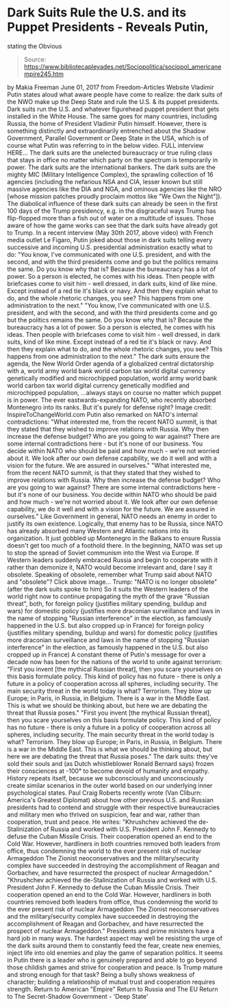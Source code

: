 # Dark Suits Rule the U.S. and its Puppet Presidents - Reveals Putin, 
stating the Obvious

> Source: https://www.bibliotecapleyades.net/Sociopolitica/sociopol_americanempire245.htm

by Makia Freeman June 01, 2017
from Freedom-Articles Website
Vladimir Putin
states aloud what aware people have come to realize:
the dark suits of the NWO make up the Deep State
and rule the U.S. & its puppet presidents.
Dark suits run the U.S. and whatever figurehead puppet president that gets installed in the White House.
The same goes for many countries, including Russia, the home of President Vladimir Putin himself.
However, there is something distinctly and extraordinarily entrenched about the Shadow Government, Parallel Government or Deep State in the USA, which is of course what Putin was referring to in the below video.
FULL interview HERE...
The dark suits are the unelected bureaucracy or true ruling class that stays in office no matter which party on the spectrum is temporarily in power.
The dark suits are the international bankers. The dark suits are the mighty MIC (Military Intelligence Complex), the sprawling collection of 16 agencies (including the nefarious NSA and CIA, lesser known but still massive agencies like the DIA and NGA, and ominous agencies like the NRO [whose mission patches proudly proclaim mottos like "We Own the Night"]).
The diabolical influence of these dark suits can already be seen in the first 100 days of the Trump presidency, e.g. in the disgraceful ways Trump has flip-flopped more than a fish out of water on a multitude of issues.
Those aware of how the game works can see that the dark suits have already got to Trump.
In a recent interview (May 30th 2017, above video) with French media outlet Le Figaro, Putin joked about those in dark suits telling every successive and incoming U.S. presidential administration exactly what to do:
"You know, I've communicated with one U.S. president, and with the second, and with the third presidents come and go but the politics remains the same. Do you know why that is? Because the bureaucracy has a lot of power. So a person is elected, he comes with his ideas. Then people with briefcases come to visit him - well dressed, in dark suits, kind of like mine. Except instead of a red tie it's black or navy. And then they explain what to do, and the whole rhetoric changes, you see? This happens from one administration to the next."
"You know, I've communicated with one U.S. president, and with the second, and with the third presidents come and go but the politics remains the same.
Do you know why that is? Because the bureaucracy has a lot of power. So a person is elected, he comes with his ideas.
Then people with briefcases come to visit him - well dressed, in dark suits, kind of like mine. Except instead of a red tie it's black or navy. And then they explain what to do, and the whole rhetoric changes, you see?
This happens from one administration to the next."
The dark suits ensure the agenda, the New World Order agenda of a globalized central dictatorship with a,
world army world bank world carbon tax world digital currency genetically modified and microchipped population,
world army
world bank
world carbon tax
world digital currency
genetically modified and microchipped population,
...always stays on course no matter which puppet is in power.
The ever eastwards-expanding NATO,
who recently absorbed Montenegro into its ranks.
But it's purely for defense right?
Image credit: InspireToChangeWorld.com
Putin also remarked on NATO's internal contradictions:
"What interested me, from the recent NATO summit, is that they stated that they wished to improve relations with Russia. Why then increase the defense budget? Who are you going to war against? There are some internal contradictions here - but it's none of our business. You decide within NATO who should be paid and how much - we're not worried about it. We look after our own defense capability, we do it well and with a vision for the future. We are assured in ourselves."
"What interested me, from the recent NATO summit, is that they stated that they wished to improve relations with Russia.
Why then increase the defense budget? Who are you going to war against? There are some internal contradictions here - but it's none of our business. You decide within NATO who should be paid and how much - we're not worried about it.
We look after our own defense capability, we do it well and with a vision for the future. We are assured in ourselves."
Like Government in general, NATO needs an enemy in order to justify its own existence.
Logically, that enemy has to be Russia, since NATO has already absorbed many Western and Atlantic nations into its organization. It just gobbled up Montenegro in the Balkans to ensure Russia doesn't get too much of a foothold there.
In the beginning, NATO was set up to stop the spread of Soviet communism into the West via Europe. If Western leaders suddenly embraced Russia and begin to cooperate with it rather than demonize it, NATO would become irrelevant and, dare I say it obsolete.
Speaking of obsolete, remember what Trump said about NATO and "obsolete"?
Click above image...
Trump:
"NATO is no longer obsolete"
(after the dark suits spoke to him)
So it suits the Western leaders of the world right now to continue propagating the myth of the grave "Russian threat", both,
for foreign policy (justifies military spending, buildup and wars) for domestic policy (justifies more draconian surveillance and laws in the name of stopping "Russian interference" in the election, as famously happened in the U.S. but also cropped up in France)
for foreign policy (justifies military spending, buildup and wars)
for domestic policy (justifies more draconian surveillance and laws in the name of stopping "Russian interference" in the election, as famously happened in the U.S. but also cropped up in France)
A constant theme of Putin's message for over a decade now has been for the nations of the world to unite against terrorism:
"First you invent [the mythical Russian threat], then you scare yourselves on this basis formulate policy. This kind of policy has no future - there is only a future in a policy of cooperation across all spheres, including security. The main security threat in the world today is what? Terrorism. They blow up Europe; in Paris, in Russia, in Belgium. There is a war in the Middle East. This is what we should be thinking about, but here we are debating the threat that Russia poses."
"First you invent [the mythical Russian threat], then you scare yourselves on this basis formulate policy.
This kind of policy has no future - there is only a future in a policy of cooperation across all spheres, including security. The main security threat in the world today is what? Terrorism.
They blow up Europe; in Paris, in Russia, in Belgium. There is a war in the Middle East.
This is what we should be thinking about, but here we are debating the threat that Russia poses."
The dark suits:
they've sold their souls and
(as Dutch whistleblower Ronald Bernard says)
frozen their consciences at -100°
to become devoid of humanity and empathy.
History repeats itself, because we subconsciously and unconsciously create similar scenarios in the outer world based on our underlying inner psychological states.
Paul Craig Roberts recently wrote (Van Cliburn: America's Greatest Diplomat) about how other previous U.S. and Russian presidents had to contend and struggle with their respective bureaucracies and military men who thrived on suspicion, fear and war, rather than cooperation, trust and peace.
He writes:
"Khrushchev achieved the de-Stalinization of Russia and worked with U.S. President John F. Kennedy to defuse the Cuban Missile Crisis. Their cooperation opened an end to the Cold War. However, hardliners in both countries removed both leaders from office, thus condemning the world to the ever present risk of nuclear Armageddon The Zionist neoconservatives and the military/security complex have succeeded in destroying the accomplishment of Reagan and Gorbachev, and have resurrected the prospect of nuclear Armageddon."
"Khrushchev achieved the de-Stalinization of Russia and worked with U.S. President John F. Kennedy to defuse the Cuban Missile Crisis. Their cooperation opened an end to the Cold War.
However, hardliners in both countries removed both leaders from office, thus condemning the world to the ever present risk of nuclear Armageddon
The Zionist neoconservatives and the military/security complex have succeeded in destroying the accomplishment of Reagan and Gorbachev, and have resurrected the prospect of nuclear Armageddon."
Presidents and prime ministers have a hard job in many ways.
The hardest aspect may well be resisting the urge of the dark suits around them to constantly feed the fear, create new enemies, inject life into old enemies and play the game of separation politics.
It seems in Putin there is a leader who is genuinely prepared and able to go beyond those childish games and strive for cooperation and peace.
Is Trump mature and strong enough for that task?
Being a bully shows weakness of character; building a relationship of mutual trust and cooperation requires strength.
Return to American "Empire"
Return to Russia and The EU
Return to The Secret-Shadow Government - 'Deep State'
